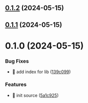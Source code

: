 

## [0.1.2](https://github.com/koujiman/nestjs-s3/compare/v0.1.1...v0.1.2) (2024-05-15)

## [0.1.1](https://github.com/koujiman/nestjs-s3/compare/v0.1.0...v0.1.1) (2024-05-15)

# 0.1.0 (2024-05-15)


### Bug Fixes

* 🐛 add index for lib ([139c099](https://github.com/koujiman/nestjs-s3/commit/139c0997d05e6cb8b06943a6950461097aa367a6))


### Features

* 🎸 init source ([5a1c925](https://github.com/koujiman/nestjs-s3/commit/5a1c925c8798e58c94bab9718a2af89354384565))
